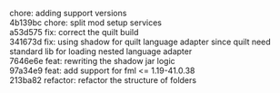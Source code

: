 chore: adding support versions  
4b139bc chore: split mod setup services  
a53d575 fix: correct the quilt build  
341673d fix: using shadow for quilt language adapter since quilt need standard lib for loading nested language adapter  
7646e6e feat: rewriting the shadow jar logic  
97a34e9 feat: add support for fml <= 1.19-41.0.38  
213ba82 refactor: refactor the structure of folders  
